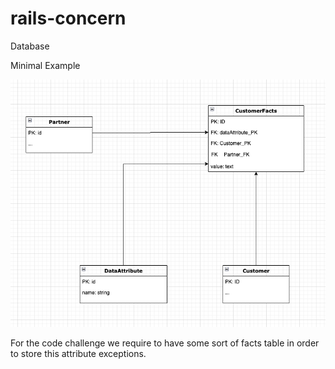 # rails-concern

Database

Minimal Example

![db](./public/images/bd.png)

For the code challenge we require to have some sort of facts table in order to store this attribute exceptions.
